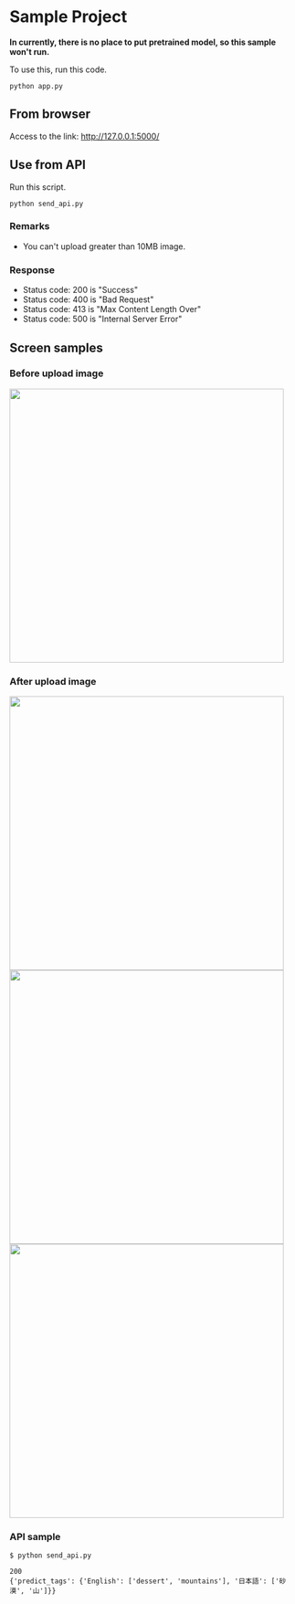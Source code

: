 # Sample Project
**In currently, there is no place to put pretrained model, so this sample won't run.**

To use this, run this code.
```shell
python app.py
```

## From browser
Access to the link: http://127.0.0.1:5000/

## Use from API
Run this script.
```shell
python send_api.py
```

### Remarks
- You can't upload greater than 10MB image.

### Response
- Status code: 200 is "Success"
- Status code: 400 is "Bad Request"
- Status code: 413 is "Max Content Length Over"
- Status code: 500 is "Internal Server Error"

## Screen samples
### Before upload image
<img src="./doc/Top_before.png" width="480px;">

### After upload image
<img src="./doc/Top_after1.png" width="480px;">
<img src="./doc/Top_after2.png" width="480px;">
<img src="./doc/Top_after3.png" width="480px;">

### API sample
```shell
$ python send_api.py
```
```shell
200
{'predict_tags': {'English': ['dessert', 'mountains'], '日本語': ['砂漠', '山']}}
```